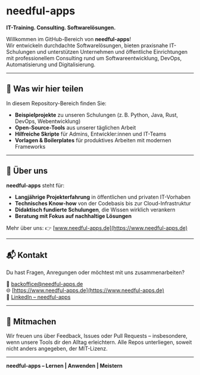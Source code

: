 # needful-apps

**IT-Training. Consulting. Softwarelösungen.**

Willkommen im GitHub-Bereich von **needful-apps**!  
Wir entwickeln durchdachte Softwarelösungen, bieten praxisnahe IT-Schulungen und unterstützen Unternehmen und öffentliche Einrichtungen mit professionellem Consulting rund um Softwareentwicklung, DevOps, Automatisierung und Digitalisierung.

---

## 🚀 Was wir hier teilen

In diesem Repository-Bereich finden Sie:

- **Beispielprojekte** zu unseren Schulungen (z. B. Python, Java, Rust, DevOps, Webentwicklung)
- **Open-Source-Tools** aus unserer täglichen Arbeit
- **Hilfreiche Skripte** für Admins, Entwickler:innen und IT-Teams
- **Vorlagen & Boilerplates** für produktives Arbeiten mit modernen Frameworks

---

## 🧠 Über uns

**needful-apps** steht für:
- **Langjährige Projekterfahrung** in öffentlichen und privaten IT-Vorhaben
- **Technisches Know-how** von der Codebasis bis zur Cloud-Infrastruktur
- **Didaktisch fundierte Schulungen**, die Wissen wirklich verankern
- **Beratung mit Fokus auf nachhaltige Lösungen**

Mehr über uns: 👉 [www.needful-apps.de](https://www.needful-apps.de)

---

## 📬 Kontakt

Du hast Fragen, Anregungen oder möchtest mit uns zusammenarbeiten?

📧 backoffice@needful-apps.de  
🌐 [https://www.needful-apps.de](https://www.needful-apps.de)  
🔗 [LinkedIn – needful-apps](https://www.linkedin.com/company/needful-apps/)

---

## 🤝 Mitmachen

Wir freuen uns über Feedback, Issues oder Pull Requests – insbesondere, wenn unsere Tools dir den Alltag erleichtern. Alle Repos unterliegen, soweit nicht anders angegeben, der MIT-Lizenz.

---

**needful-apps – Lernen | Anwenden | Meistern**
